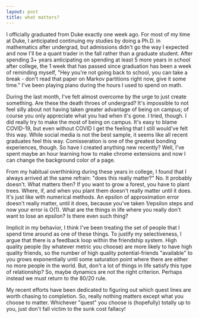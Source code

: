 ```yaml
---
layout: post
title: what matters?
---
```


I officially graduated from Duke exactly one week ago. For most of my time at Duke, I anticipated continuing my studies by doing a Ph.D. in mathematics after undergrad, but admissions didn't go the way I expected and now I'll be a quant trader in the fall rather than a graduate student. After spending 3+ years anticipating on spending at least 5 more years in school after college, the 1 week that has passed since graduation has been a week of reminding myself, "Hey you're not going back to school, you can take a break - don't read that paper on Markov partitions right now, give it some time." I've been playing piano during the hours I used to spend on math. 

During the last month, I've felt almost overcome by the urge to just create something. Are these the death throes of undergrad? It's impossible to not feel silly about not having taken greater advantage of being on campus; of course you only appreciate what you had when it's gone. I tried, though. I did really try to make the most of being on campus. It's easy to blame COVID-19, but even without COVID I get the feeling that I still would've felt this way. While social media is not the best sample, it seems like all recent graduates feel this way. Comisseration is one of the greatest bonding experiences, though. So have I created anything new recently? Well, I've spent maybe an hour learning how to make chrome extensions and now I can change the background color of a page. 

From my habitual overthinking during these years in college, I found that I always arrived at the same refrain: "does this really matter?" No. It probably doesn't. What matters then? If you want to grow a forest, you have to plant trees. Where, if, and when you plant them doesn't really matter until it does. It's just like with numerical methods. An epsilon of approximation error doesn't really matter, until it does, because you've taken 1/epsilon steps and now your error is O(1). What are the things in life where you really don't want to lose an epsilon? Is there even such thing? 

Implicit in my behavior, I think I've been treating the set of people that I spend time around as one of these things. To justify my selectiveness, I argue that there is a feedback loop within the friendship system. High quality people (by whatever metric you choose) are more likely to have high quality friends, so the number of high quality potential-friends "available" to you grows exponentially until some saturation point where there are either no more people in the world. But, don't a lot of things in life satisfy this type of relationship? So, maybe dynamics are not the right criterion. Perhaps instead we must return to the 80/20 rule.

My recent efforts have been dedicated to figuring out which quest lines are worth chasing to completion. So, really nothing matters except what you choose to matter. Whichever "quest" you choose is (hopefully) totally up to you, just don't fall victim to the sunk cost fallacy!


